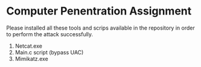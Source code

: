 # Computer Penentration Assignment
Please installed all these tools and scrips available in the repository in order to perform the attack successfully.
1. Netcat.exe
2. Main.c script (bypass UAC)
3. Mimikatz.exe

